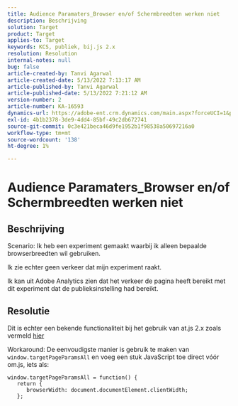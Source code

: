 ```yaml
---
title: Audience Paramaters_Browser en/of Schermbreedten werken niet
description: Beschrijving
solution: Target
product: Target
applies-to: Target
keywords: KCS, publiek, bij.js 2.x
resolution: Resolution
internal-notes: null
bug: false
article-created-by: Tanvi Agarwal
article-created-date: 5/13/2022 7:13:17 AM
article-published-by: Tanvi Agarwal
article-published-date: 5/13/2022 7:21:12 AM
version-number: 2
article-number: KA-16593
dynamics-url: https://adobe-ent.crm.dynamics.com/main.aspx?forceUCI=1&pagetype=entityrecord&etn=knowledgearticle&id=6966a423-8cd2-ec11-a7b5-00224809c27a
exl-id: 4b1b2378-3de9-4dd4-85bf-49c2db672741
source-git-commit: 0c3e421beca46d9fe1952b1f98538a50697216a0
workflow-type: tm+mt
source-wordcount: '138'
ht-degree: 1%

---
```


# Audience Paramaters_Browser en/of Schermbreedten werken niet

## Beschrijving


Scenario: Ik heb een experiment gemaakt waarbij ik alleen bepaalde browserbreedten wil gebruiken.

Ik zie echter geen verkeer dat mijn experiment raakt.



Ik kan uit Adobe Analytics zien dat het verkeer de pagina heeft bereikt met dit experiment dat de publieksinstelling had bereikt.


## Resolutie


Dit is echter een bekende functionaliteit bij het gebruik van at.js 2.x zoals vermeld [hier](https://experienceleague.adobe.com/docs/target/using/implement-target/client-side/at-js-implementation/upgrading-from-atjs-1x-to-atjs-20.html?lang=en#:~:text=displayed%20and%20applied.-,Welke%20at.js%201.x%20parameters%20for%20creating%20audiences%20are%20not%20supported%20in%20at.js%202.x%3F,-De%20volgende%20at)

Workaround: De eenvoudigste manier is gebruik te maken van `window.targetPageParamsAll` en voeg een stuk JavaScript toe direct vóór om.js, iets als:

```
window.targetPageParamsAll = function() {
   return {
      browserWidth: document.documentElement.clientWidth;
   };
```
